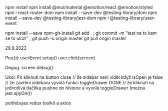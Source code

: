 npm install
npm install @mui/material @emotion/react @emotion/styled
npm i react-router-dom
npm install --save-dev @testing-library/dom
npm install --save-dev @testing-library/jest-dom
npm i @testing-library/user-event

npm install --save npm-git-install
git add . ; git commit -m "test na to kam se to ulozi" ; git push -u origin master
git pull origin master


29.9.2023

Použij:
userEvent.setup()
user.click(screen)

Degug:
screen.debug()

Ukol:
Po kliknutí na button close
// že sidebar není vidět když isOpen je false
// že zavření sidebaru vyvolá funkci toggleDrawer DONE
// že kliknutí na jednotlivá tlačítka pushne do historie a vyvolá toggleDrawer (možná jest.spyOn())


poitřebujes redux toolkit a axios 

